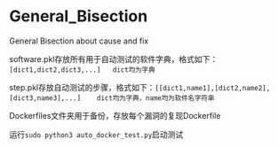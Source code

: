# General_Bisection
General Bisection about cause and fix

software.pkl存放所有用于自动测试的软件字典，格式如下：`[dict1,dict2,dict3,...]   dict均为字典`

step.pkl存放自动测试的步骤，格式如下：`[[dict1,name1],[dict2,name2],[dict3,name3],...]    dict均为字典，name均为软件名字符串`

Dockerfiles文件夹用于备份，存放每个漏洞的复现Dockerfile

运行`sudo python3 auto_docker_test.py`启动测试
